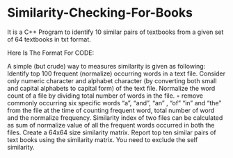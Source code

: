 # Similarity-Checking-For-Books
 It is a C++ Program to identify 10 similar pairs of textbooks from a given set of 64 textbooks in txt format.


 Here Is The Format For CODE:

A simple (but crude) way to measures similarity is given as following:
 Identify top 100 frequent (normalize) occurring words in a text file. Consider only
 numeric character and alphabet character (by converting both small and capital
 alphabets to capital form) of the text file. Normalize the word count of a file by
 dividing total number of words in the file.
 ◦ remove commonly occurring six specific words “a”, “and”, “an” , “of” “in” and
 “the” from the file at the time of counting frequent word, total number of word
 and the normalize frequency.
 Similarity index of two files can be calculated as sum of normalize value of all the
 frequent words occurred in both the files.
 Create a 64x64 size similarity matrix.
 Report top ten similar pairs of text books using the similarity matrix. You need to
 exclude the self similarity.
